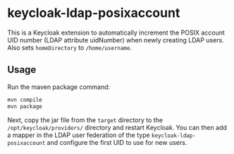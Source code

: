 # keycloak-ldap-posixaccount

This is a Keycloak extension to automatically increment the POSIX account UID number (LDAP attribute uidNumber) when newly creating LDAP users. Also sets `homeDirectory` to `/home/username`.

## Usage

Run the maven package command:

```bash
mvn compile
mvn package
```

Next, copy the jar file from the `target` directory to the `/opt/keycloak/providers/` directory and restart Keycloak. You can then add a mapper in the LDAP user federation of the type `keycloak-ldap-posixaccount` and configure the first UID to use for new users.